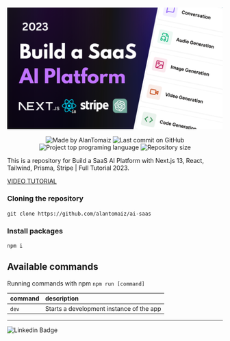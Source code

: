 ![App Screenshot](.github/cover.png)

<p align="center">
  <img alt="Made by AlanTomaiz" src="https://img.shields.io/badge/made%20by-alantomaiz-%20?color=e0234e">
  <img alt="Last commit on GitHub" src="https://img.shields.io/github/last-commit/alantomaiz/ai-saas?color=e0234e">
  <img alt="Project top programing language" src="https://img.shields.io/github/languages/top/alantomaiz/ai-saas?color=e0234e">
  <img alt="Repository size" src="https://img.shields.io/github/repo-size/alantomaiz/ai-saas?color=e0234e">
</p>

This is a repository for Build a SaaS AI Platform with Next.js 13, React, Tailwind, Prisma, Stripe | Full Tutorial 2023.

[VIDEO TUTORIAL](https://www.youtube.com/watch?v=ffJ38dBzrlY)

### Cloning the repository

```shell
git clone https://github.com/alantomaiz/ai-saas
```

### Install packages

```shell
npm i
```

## Available commands

Running commands with npm `npm run [command]`

| command | description                              |
| :------ | :--------------------------------------- |
| `dev`   | Starts a development instance of the app |

---

![Linkedin Badge](https://img.shields.io/badge/-Alanderson%20Tomaiz-6633cc?style=flat-square&logo=Linkedin&logoColor=white&link=https://www.linkedin.com/in/alanderson-tomaiz-897238218/)
